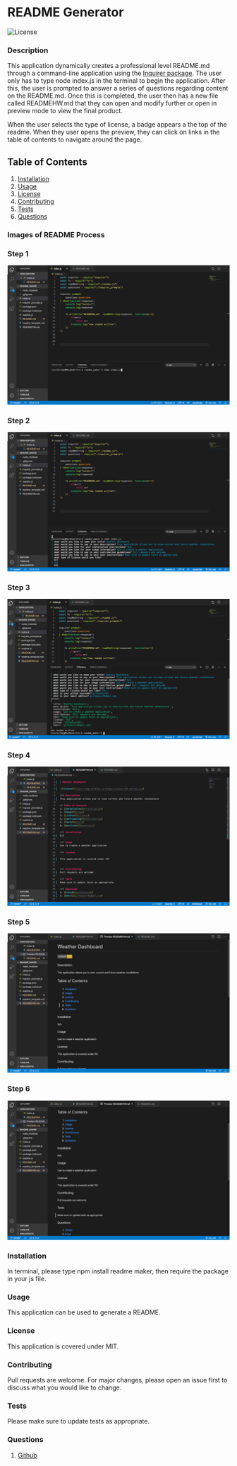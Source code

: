 
# README Generator 

![License](https://img.shields.io/badge/License-MIT-yellow.svg)

### Description
This application dynamically creates a professional level README.md through a command-line application using the [Inquirer package](https://www.npmjs.com/package/inquirer). The user only has to type node index.js in the terminal to begin the application. After this, the user is prompted to answer a series of questions regarding content on the README.md. Once this is completed, the user then has a new file called READMEHW.md that they can open and modify further or open in preview mode to view the final product.

When the user selects the type of license, a badge appears a the top of the readme. When they user opens the preview, they can click on links in the table of contents to navigate around the page. 

    
## Table of Contents
1. [Installation](#installation)
2. [Usage](#usage)
3. [License](#license)
4. [Contributing](#contributing)
5. [Tests](#tests)
6. [Questions](#questions)

### Images of README Process

### Step 1

![step 1](assets/step1.png)

### Step 2

![step 1](assets/step2.png)

### Step 3

![step 1](assets/step3.png)

### Step 4

![step 1](assets/step4.png)

### Step 5

![step 1](assets/step5.png)

### Step 6

![step 1](assets/step6.png)

### Installation
In terminal, please type npm install readme maker, then require the package in your js file. 

### Usage
This application can be used to generate a README. 

### License 

This application is covered under MIT.


### Contributing 
Pull requests are welcome. For major changes, please open an issue first to discuss what you would like to change.

### Tests
Please make sure to update tests as appropriate.


### Questions
1. [Github](nicoleremy95)
    
    